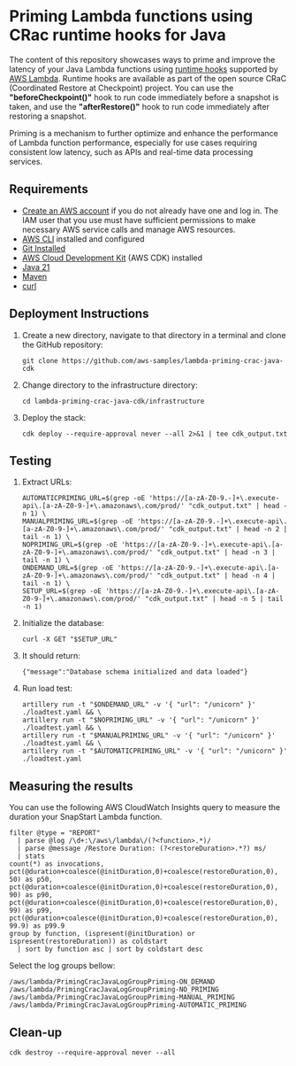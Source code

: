 # Priming Lambda functions using CRac runtime hooks for Java

The content of this repository showcases ways to prime and improve the latency of your Java Lambda functions using [runtime hooks](https://docs.aws.amazon.com/lambda/latest/dg/snapstart-runtime-hooks.html) supported by [AWS Lambda](https://aws.amazon.com/lambda/).
Runtime hooks are available as part of the open source CRaC (Coordinated Restore at Checkpoint) project.
You can use the **"beforeCheckpoint()"** hook to run code immediately before a snapshot is taken, and use the **"afterRestore()"** hook to run code immediately after restoring a snapshot.

Priming is a mechanism to further optimize and enhance the performance of Lambda function performance, especially for use cases requiring consistent low latency, such as APIs and real-time data processing services.

## Requirements

* [Create an AWS account](https://portal.aws.amazon.com/gp/aws/developer/registration/index.html) if you do not already have one and log in. The IAM user that you use must have sufficient permissions to make necessary AWS service calls and manage AWS resources.
* [AWS CLI](https://docs.aws.amazon.com/cli/latest/userguide/install-cliv2.html) installed and configured
* [Git Installed](https://git-scm.com/book/en/v2/Getting-Started-Installing-Git)
* [AWS Cloud Development Kit](https://docs.aws.amazon.com/cdk/v2/guide/getting_started.html) (AWS CDK) installed
* [Java 21](https://aws.amazon.com/corretto/)
* [Maven](https://maven.apache.org/)
* [curl](https://curl.se/)

## Deployment Instructions

1. Create a new directory, navigate to that directory in a terminal and clone the GitHub repository:
    ``` 
    git clone https://github.com/aws-samples/lambda-priming-crac-java-cdk
    ```

2. Change directory to the infrastructure directory:
    ```
   cd lambda-priming-crac-java-cdk/infrastructure
   ```

3. Deploy the stack:
    ```
   cdk deploy --require-approval never --all 2>&1 | tee cdk_output.txt
   ```

## Testing

1. Extract URLs:
    ```
    AUTOMATICPRIMING_URL=$(grep -oE 'https://[a-zA-Z0-9.-]+\.execute-api\.[a-zA-Z0-9-]+\.amazonaws\.com/prod/' "cdk_output.txt" | head -n 1) \
    MANUALPRIMING_URL=$(grep -oE 'https://[a-zA-Z0-9.-]+\.execute-api\.[a-zA-Z0-9-]+\.amazonaws\.com/prod/' "cdk_output.txt" | head -n 2 | tail -n 1) \
    NOPRIMING_URL=$(grep -oE 'https://[a-zA-Z0-9.-]+\.execute-api\.[a-zA-Z0-9-]+\.amazonaws\.com/prod/' "cdk_output.txt" | head -n 3 | tail -n 1) \
    ONDEMAND_URL=$(grep -oE 'https://[a-zA-Z0-9.-]+\.execute-api\.[a-zA-Z0-9-]+\.amazonaws\.com/prod/' "cdk_output.txt" | head -n 4 | tail -n 1) \
    SETUP_URL=$(grep -oE 'https://[a-zA-Z0-9.-]+\.execute-api\.[a-zA-Z0-9-]+\.amazonaws\.com/prod/' "cdk_output.txt" | head -n 5 | tail -n 1)
   ```

2. Initialize the database:
   ```
   curl -X GET "$SETUP_URL"
   ```
   
3. It should return:
   ```
   {"message":"Database schema initialized and data loaded"}
   ```
4. Run load test:
   ```
   artillery run -t "$ONDEMAND_URL" -v '{ "url": "/unicorn" }' ./loadtest.yaml && \
   artillery run -t "$NOPRIMING_URL" -v '{ "url": "/unicorn" }' ./loadtest.yaml && \
   artillery run -t "$MANUALPRIMING_URL" -v '{ "url": "/unicorn" }' ./loadtest.yaml && \
   artillery run -t "$AUTOMATICPRIMING_URL" -v '{ "url": "/unicorn" }' ./loadtest.yaml
   ```

## Measuring the results

You can use the following AWS CloudWatch Insights query to measure the duration your SnapStart Lambda function.

```
filter @type = "REPORT"
  | parse @log /\d+:\/aws\/lambda\/(?<function>.*)/
  | parse @message /Restore Duration: (?<restoreDuration>.*?) ms/
  | stats
count(*) as invocations,
pct(@duration+coalesce(@initDuration,0)+coalesce(restoreDuration,0), 50) as p50,
pct(@duration+coalesce(@initDuration,0)+coalesce(restoreDuration,0), 90) as p90,
pct(@duration+coalesce(@initDuration,0)+coalesce(restoreDuration,0), 99) as p99,
pct(@duration+coalesce(@initDuration,0)+coalesce(restoreDuration,0), 99.9) as p99.9
group by function, (ispresent(@initDuration) or ispresent(restoreDuration)) as coldstart
  | sort by function asc | sort by coldstart desc
```

Select the log groups bellow:

```
/aws/lambda/PrimingCracJavaLogGroupPriming-ON_DEMAND
/aws/lambda/PrimingCracJavaLogGroupPriming-NO_PRIMING
/aws/lambda/PrimingCracJavaLogGroupPriming-MANUAL_PRIMING
/aws/lambda/PrimingCracJavaLogGroupPriming-AUTOMATIC_PRIMING
```

## Clean-up

```
cdk destroy --require-approval never --all
```
